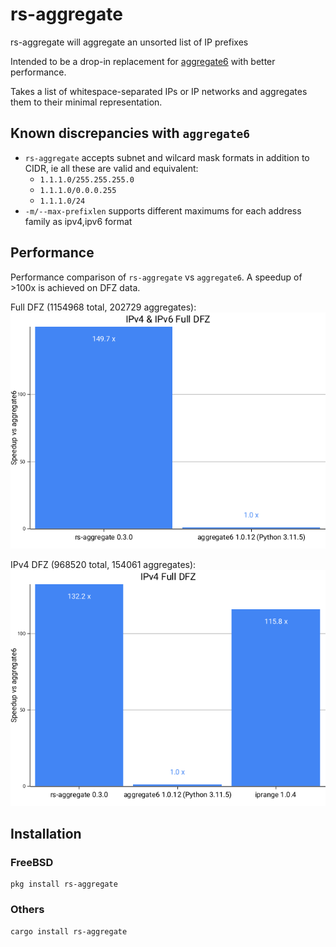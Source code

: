 # rs-aggregate
rs-aggregate will aggregate an unsorted list of IP prefixes

Intended to be a drop-in replacement for [aggregate6](https://github.com/job/aggregate6) with better performance.

Takes a list of whitespace-separated IPs or IP networks and aggregates them to their minimal representation.

## Known discrepancies with `aggregate6`

* `rs-aggregate` accepts subnet and wilcard mask formats in addition to CIDR, ie all these are valid and equivalent:
  * `1.1.1.0/255.255.255.0`
  * `1.1.1.0/0.0.0.255`
  * `1.1.1.0/24`
* `-m/--max-prefixlen` supports different maximums for each address family as ipv4,ipv6 format

## Performance

Performance comparison of `rs-aggregate` vs `aggregate6`. A speedup of >100x is achieved on DFZ data.

Full DFZ (1154968 total, 202729 aggregates):
![dfz perf comparison](doc/perfcomp_all.png)

IPv4 DFZ (968520 total, 154061 aggregates):
![ipv4 dfz perf comparison](doc/perfcomp_v4.png)

## Installation

### FreeBSD

```
pkg install rs-aggregate
```

### Others

```
cargo install rs-aggregate
```
